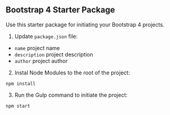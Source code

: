 ## Bootstrap 4 Starter Package

Use this starter package for initiating your Bootstrap 4 projects. 

1. Update `package.json` file:
- `name` project name
- `description` project description
- `author` project author
2. Instal Node Modules to the root of the project:
```
npm install
```
3. Run the Gulp command to initiate the project:
```
npm start
```
